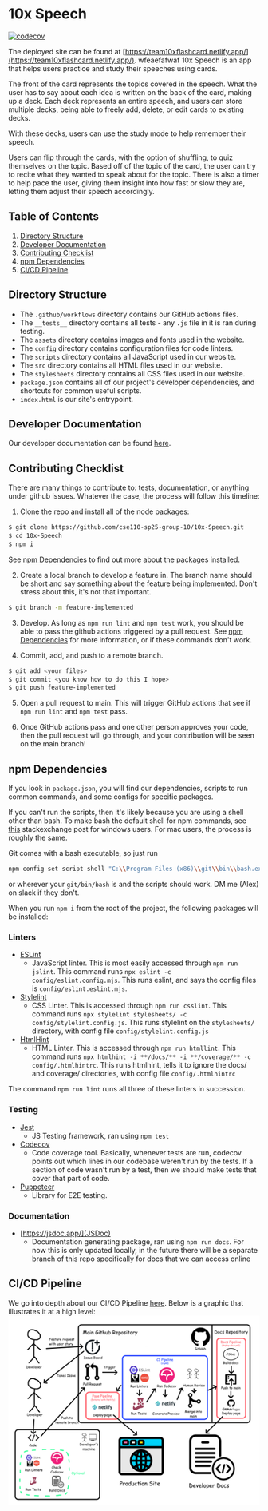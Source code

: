 # 10x Speech
[![codecov](https://codecov.io/gh/cse110-sp25-group-10/Flashcard-Project/graph/badge.svg?token=DAKDEQDBUL)](https://codecov.io/gh/cse110-sp25-group-10/Flashcard-Project)

The deployed site can be found at [https://team10xflashcard.netlify.app/](https://team10xflashcard.netlify.app/).
wfeaefafwaf
10x Speech is an app that helps users practice 
and study their speeches using cards.

The front of the card represents the topics covered 
in the speech. What the user has to say about each idea 
is written on the back of the card, making up a deck. 
Each deck represents an entire speech, and users can store 
multiple decks, being able to freely add, delete, or edit cards to existing decks.

With these decks, users can use the study mode to help remember their speech.

Users can flip through the cards, with the option of 
shuffling, to quiz themselves on the topic. Based off of the topic of the card, the user can try to recite what they wanted to speak about for the topic. There is also a timer to help pace the user, giving them insight into how fast or slow they are, letting them adjust their speech accordingly.

## Table of Contents
1. [Directory Structure](#directory-structure)
2. [Developer Documentation](#developer-documentation)
3. [Contributing Checklist](#contributing-checklist)
4. [npm Dependencies](#npm-dependencies)
5. [CI/CD Pipeline](#cicd-pipeline)

## Directory Structure
- The `.github/workflows` directory contains our GitHub actions files.
- The `__tests__` directory contains all tests - any `.js` file in it is ran during testing.
- The `assets` directory contains images and fonts used in the website.
- The `config` directory contains configuration files for code linters.
- The `scripts` directory contains all JavaScript used in our website.
- The `src` directory contains all HTML files used in our website.
- The `stylesheets` directory contains all CSS files used in our website.
- `package.json` contains all of our project's developer dependencies, and shortcuts for common useful scripts.
- `index.html` is our site's entrypoint.


## Developer Documentation
Our developer documentation can be found [here](https://cse110-sp25-group-10.github.io/10x-Speech-Docs/).

## Contributing Checklist
There are many things to contribute to: tests, documentation, or anything under github issues. Whatever the case, the process will follow this timeline:

1. Clone the repo and install all of the node packages:

```bash
$ git clone https://github.com/cse110-sp25-group-10/10x-Speech.git
$ cd 10x-Speech
$ npm i
```
See [npm Dependencies](#npm-dependencies) to find out more about the packages installed.

2. Create a local branch to develop a feature in. The branch name should be short and say something about the feature being implemented. Don't stress about this, it's not that important.

```bash
$ git branch -m feature-implemented
```

3. Develop. As long as `npm run lint` and `npm test` work, you should be able to pass the github actions triggered by a pull request. See [npm Dependencies](#npm-dependencies) for more information, or if these commands don't work.

4. Commit, add, and push to a remote branch.
```bash
$ git add <your files>
$ git commit <you know how to do this I hope>
$ git push feature-implemented
```

5. Open a pull request to main. This will trigger GitHub actions that see if `npm run lint` and `npm test` pass.

6. Once GitHub actions pass and one other person approves your code, then the pull request will go through, and your contribution will be seen on the main branch!

## npm Dependencies
If you look in `package.json`, you will find our dependencies, scripts to run common commands, and some configs for specific packages.

If you can't run the scripts, then it's likely because you are using a shell other than bash. To make bash the default shell for npm commands, see [this](https://stackoverflow.com/questions/23243353/how-to-set-shell-for-npm-run-scripts-in-windows) stackexchange post for windows users. For mac users, the process is roughly the same.

Git comes with a bash executable, so just run 

```bash
npm config set script-shell "C:\\Program Files (x86)\\git\\bin\\bash.exe" 
```

or wherever your `git/bin/bash` is and the scripts should work. DM me (Alex) on slack if they don't.

When you run `npm i` from the root of the project, the following packages will be installed:

### Linters
- [ESLint](https://eslint.org/)
    - JavaScript linter. This is most easily accessed through `npm run jslint`. This command runs `npx eslint -c config/eslint.config.mjs`. This runs eslint, and says the config files is `config/eslint.eslint.mjs`.
- [Stylelint](https://stylelint.io/)
    - CSS Linter. This is accessed through `npm run csslint`. This command runs `npx stylelint stylesheets/ -c config/stylelint.config.js`. This runs stylelint on the `stylesheets/` directory, with config file `config/stylelint.config.js`
- [HtmlHint](https://htmlhint.com/)
    - HTML Linter. This is accessed through `npm run htmllint`. This command runs `npx htmlhint -i **/docs/** -i **/coverage/** -c config/.htmlhintrc`. This runs htmlhint, tells it to ignore the docs/ and coverage/ directories, with config file `config/.htmlhintrc`

The command `npm run lint` runs all three of these linters in succession.

### Testing
- [Jest](https://jestjs.io/)
    - JS Testing framework, ran using `npm test`
- [Codecov](https://about.codecov.io/)
    - Code coverage tool. Basically, whenever tests are run, codecov points out which lines in our codebase weren't run by the tests. If a section of code wasn't run by a test, then we should make tests that cover that part of code.
- [Puppeteer](https://pptr.dev/)
    - Library for E2E testing.

### Documentation
- [https://jsdoc.app/](JSDoc)
    - Documentation generating package, ran using `npm run docs`. For now this is only updated locally, in the future there will be a separate branch of this repo specifically for docs that we can access online

## CI/CD Pipeline
We go into depth about our CI/CD Pipeline [here](https://github.com/cse110-sp25-group-10/cse110-sp25-group10/blob/main/admin/cipipeline/final-pipeline.md).
Below is a graphic that illustrates it at a high level:
![ci-cd pipeline](https://raw.githubusercontent.com/cse110-sp25-group-10/cse110-sp25-group10/main/admin/cipipeline/final-pipeline.png "ci-cd pipeline")
